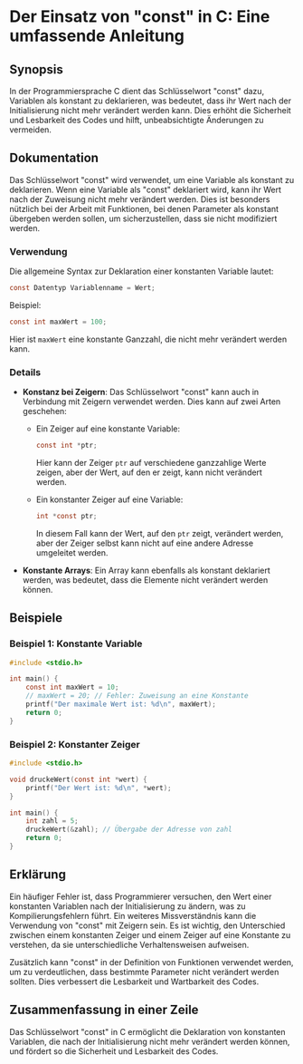 <!--
Meta Description: # Der Einsatz von "const" in C: Eine umfassende Anleitung ## Synopsis In der Programmiersprache C dient das Schlüsselwort "const" dazu, Variablen als ...
Meta Keywords: der, const, werden, kann, wert
-->

# Der Einsatz von "const" in C: Eine umfassende Anleitung

## Synopsis
In der Programmiersprache C dient das Schlüsselwort "const" dazu, Variablen als konstant zu deklarieren, was bedeutet, dass ihr Wert nach der Initialisierung nicht mehr verändert werden kann. Dies erhöht die Sicherheit und Lesbarkeit des Codes und hilft, unbeabsichtigte Änderungen zu vermeiden.

## Dokumentation
Das Schlüsselwort "const" wird verwendet, um eine Variable als konstant zu deklarieren. Wenn eine Variable als "const" deklariert wird, kann ihr Wert nach der Zuweisung nicht mehr verändert werden. Dies ist besonders nützlich bei der Arbeit mit Funktionen, bei denen Parameter als konstant übergeben werden sollen, um sicherzustellen, dass sie nicht modifiziert werden.

### Verwendung
Die allgemeine Syntax zur Deklaration einer konstanten Variable lautet:

```c
const Datentyp Variablenname = Wert;
```

Beispiel:
```c
const int maxWert = 100;
```

Hier ist `maxWert` eine konstante Ganzzahl, die nicht mehr verändert werden kann.

### Details
- **Konstanz bei Zeigern**: Das Schlüsselwort "const" kann auch in Verbindung mit Zeigern verwendet werden. Dies kann auf zwei Arten geschehen:
  - Ein Zeiger auf eine konstante Variable:
    ```c
    const int *ptr;
    ```
    Hier kann der Zeiger `ptr` auf verschiedene ganzzahlige Werte zeigen, aber der Wert, auf den er zeigt, kann nicht verändert werden.
  
  - Ein konstanter Zeiger auf eine Variable:
    ```c
    int *const ptr;
    ```
    In diesem Fall kann der Wert, auf den `ptr` zeigt, verändert werden, aber der Zeiger selbst kann nicht auf eine andere Adresse umgeleitet werden.

- **Konstante Arrays**: Ein Array kann ebenfalls als konstant deklariert werden, was bedeutet, dass die Elemente nicht verändert werden können.

## Beispiele
### Beispiel 1: Konstante Variable
```c
#include <stdio.h>

int main() {
    const int maxWert = 10;
    // maxWert = 20; // Fehler: Zuweisung an eine Konstante
    printf("Der maximale Wert ist: %d\n", maxWert);
    return 0;
}
```

### Beispiel 2: Konstanter Zeiger
```c
#include <stdio.h>

void druckeWert(const int *wert) {
    printf("Der Wert ist: %d\n", *wert);
}

int main() {
    int zahl = 5;
    druckeWert(&zahl); // Übergabe der Adresse von zahl
    return 0;
}
```

## Erklärung
Ein häufiger Fehler ist, dass Programmierer versuchen, den Wert einer konstanten Variablen nach der Initialisierung zu ändern, was zu Kompilierungsfehlern führt. Ein weiteres Missverständnis kann die Verwendung von "const" mit Zeigern sein. Es ist wichtig, den Unterschied zwischen einem konstanten Zeiger und einem Zeiger auf eine Konstante zu verstehen, da sie unterschiedliche Verhaltensweisen aufweisen.

Zusätzlich kann "const" in der Definition von Funktionen verwendet werden, um zu verdeutlichen, dass bestimmte Parameter nicht verändert werden sollten. Dies verbessert die Lesbarkeit und Wartbarkeit des Codes.

## Zusammenfassung in einer Zeile
Das Schlüsselwort "const" in C ermöglicht die Deklaration von konstanten Variablen, die nach der Initialisierung nicht mehr verändert werden können, und fördert so die Sicherheit und Lesbarkeit des Codes.